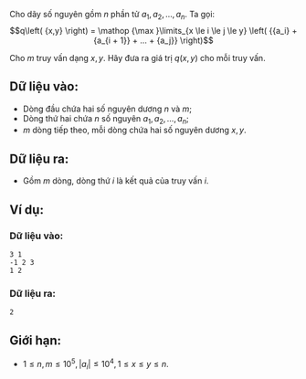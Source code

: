 Cho dãy số nguyên gồm $n$ phần tử $a_1, a_2, …, a_n$. Ta gọi:
$$q\left( {x,y} \right) = \mathop {\max }\limits_{x \le i \le j \le y} \left( {{a_i} + {a_{i + 1}} + ... + {a_j}} \right)$$

Cho $m$ truy vấn dạng $x, y$. Hãy đưa ra giá trị $q(x, y)$ cho mỗi truy vấn.

## Dữ liệu vào:
- Dòng đầu chứa hai số nguyên dương $n$ và $m$;
- Dòng thứ hai chứa $n$ số nguyên $a_1, a_2, …, a_n$;
- $m$ dòng tiếp theo, mỗi dòng chứa hai số nguyên dương $x, y$.

## Dữ liệu ra:
- Gồm $m$ dòng, dòng thứ $i$ là kết quả của truy vấn $i$.

## Ví dụ:
### Dữ liệu vào:
```
3 1
-1 2 3
1 2
```

### Dữ liệu ra:
```
2
```

## Giới hạn:
- $1 ≤ n, m ≤ 10^5, |a_i| ≤ 10^4, 1 ≤ x ≤ y ≤ n$.